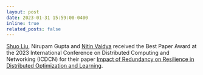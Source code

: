 ```yaml
---
layout: post
date: 2023-01-31 15:59:00-0400
inline: true
related_posts: false
---
```


[Shuo Liu](https://tenpages.github.io/about/), Nirupam Gupta and [Nitin Vaidya](https://disc.georgetown.domains) received the Best Paper Award at the 2023 International Conference on Distributed Computing and Networking (ICDCN) for their paper [Impact of Redundancy on Resilience in Distributed Optimization and Learning](https://tenpages.github.io/paper/ICDCN2023.pdf).
